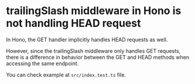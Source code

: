 
# trailingSlash middleware in Hono is not handling HEAD request

In Hono, the GET handler implicitly handles HEAD requests as well.

However, since the trailingSlash middleware only handles GET requests,
there is a difference in behavior between the GET and HEAD methods when accessing the same endpoint.

You can check example at `src/index.test.ts` file.
